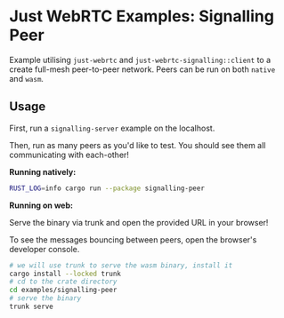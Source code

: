 # Just WebRTC Examples: Signalling Peer

Example utilising `just-webrtc` and `just-webrtc-signalling::client` to a create full-mesh peer-to-peer network. Peers can be run on both `native` and `wasm`.

## Usage

First, run a `signalling-server` example on the localhost.

Then, run as many peers as you'd like to test. You should see them all communicating with each-other!

**Running natively:**
```sh
RUST_LOG=info cargo run --package signalling-peer
```

**Running on web:**

Serve the binary via trunk and open the provided URL in your browser!

To see the messages bouncing between peers, open the browser's developer console.

```sh
# we will use trunk to serve the wasm binary, install it
cargo install --locked trunk
# cd to the crate directory
cd examples/signalling-peer
# serve the binary
trunk serve
```
